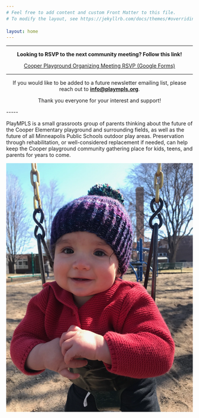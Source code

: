 ```yaml
---
# Feel free to add content and custom Front Matter to this file.
# To modify the layout, see https://jekyllrb.com/docs/themes/#overriding-theme-defaults

layout: home
---
```


<!-- markdownlint-disable first-line-h1 -->

-----
<div style='text-align:center'>

<strong>Looking to RSVP to the next community meeting?  Follow this link!</strong><br>

<a href='https://forms.gle/8gTiYd5SKM1xhhom8' target="_blank" rel="noopener noreferrer">Cooper Playground Organizing Meeting RSVP (Google Forms)</a><br>
<hr>

If you would like to be added to a future newsletter emailing list, please reach out to <strong>info@plaympls.org</strong>.  <br>

Thank you everyone for your interest and support!

</div>
-----

PlayMPLS is a small grassroots group of parents thinking about the future of the Cooper Elementary playground and surrounding fields, as well as the future of all Minneapolis Public Schools outdoor play areas.  Preservation through rehabilitation, or well-considered replacement if needed, can help keep the Cooper playground community gathering place for kids, teens, and parents for years to come.

![Cutest kid in a swing, smiling.](./assets/images/swing.webp)